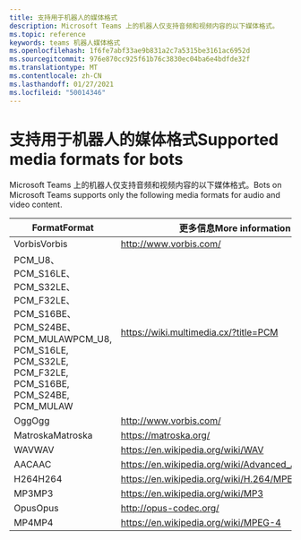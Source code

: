 ```yaml
---
title: 支持用于机器人的媒体格式
description: Microsoft Teams 上的机器人仅支持音频和视频内容的以下媒体格式。
ms.topic: reference
keywords: teams 机器人媒体格式
ms.openlocfilehash: 1f6fe7abf33ae9b831a2c7a5315be3161ac6952d
ms.sourcegitcommit: 976e870cc925f61b76c3830ec04ba6e4bdfde32f
ms.translationtype: MT
ms.contentlocale: zh-CN
ms.lasthandoff: 01/27/2021
ms.locfileid: "50014346"
---
```

# <a name="supported-media-formats-for-bots"></a><span data-ttu-id="832a9-104">支持用于机器人的媒体格式</span><span class="sxs-lookup"><span data-stu-id="832a9-104">Supported media formats for bots</span></span>

<span data-ttu-id="832a9-105">Microsoft Teams 上的机器人仅支持音频和视频内容的以下媒体格式。</span><span class="sxs-lookup"><span data-stu-id="832a9-105">Bots on Microsoft Teams supports only the following media formats for audio and video content.</span></span>

| <span data-ttu-id="832a9-106">Format</span><span class="sxs-lookup"><span data-stu-id="832a9-106">Format</span></span> | <span data-ttu-id="832a9-107">更多信息</span><span class="sxs-lookup"><span data-stu-id="832a9-107">More information</span></span> |
| --- | --- |
| <span data-ttu-id="832a9-108">Vorbis</span><span class="sxs-lookup"><span data-stu-id="832a9-108">Vorbis</span></span> | http://www.vorbis.com/ |
| <span data-ttu-id="832a9-109">PCM_U8、PCM_S16LE、PCM_S32LE、PCM_F32LE、PCM_S16BE、PCM_S24BE、PCM_MULAW</span><span class="sxs-lookup"><span data-stu-id="832a9-109">PCM_U8, PCM_S16LE, PCM_S32LE, PCM_F32LE, PCM_S16BE, PCM_S24BE, PCM_MULAW</span></span> | https://wiki.multimedia.cx/?title=PCM |
| <span data-ttu-id="832a9-110">Ogg</span><span class="sxs-lookup"><span data-stu-id="832a9-110">Ogg</span></span> | http://www.vorbis.com/ |
| <span data-ttu-id="832a9-111">Matroska</span><span class="sxs-lookup"><span data-stu-id="832a9-111">Matroska</span></span> | https://matroska.org/ |
| <span data-ttu-id="832a9-112">WAV</span><span class="sxs-lookup"><span data-stu-id="832a9-112">WAV</span></span> | https://en.wikipedia.org/wiki/WAV |
| <span data-ttu-id="832a9-113">AAC</span><span class="sxs-lookup"><span data-stu-id="832a9-113">AAC</span></span> | https://en.wikipedia.org/wiki/Advanced_Audio_Coding |
| <span data-ttu-id="832a9-114">H264</span><span class="sxs-lookup"><span data-stu-id="832a9-114">H264</span></span> | https://en.wikipedia.org/wiki/H.264/MPEG-4_AVC |
| <span data-ttu-id="832a9-115">MP3</span><span class="sxs-lookup"><span data-stu-id="832a9-115">MP3</span></span> | https://en.wikipedia.org/wiki/MP3 |
| <span data-ttu-id="832a9-116">Opus</span><span class="sxs-lookup"><span data-stu-id="832a9-116">Opus</span></span> | http://opus-codec.org/ |
| <span data-ttu-id="832a9-117">MP4</span><span class="sxs-lookup"><span data-stu-id="832a9-117">MP4</span></span> | https://en.wikipedia.org/wiki/MPEG-4 |
